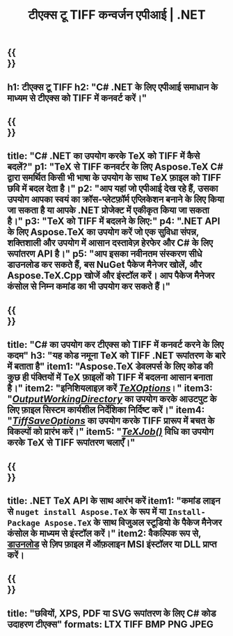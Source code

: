 ﻿---
translation: true
template: /_templates/_conversion-child-net.md
title: "टीएक्स टू TIFF कन्वर्जन एपीआई | .NET"
description: "टीएक्स से TIFF रूपांतरण कार्यक्षमता। इस ऑन-प्रिमाइसेस .NET लाइब्रेरी को अपने प्रोजेक्ट में एकीकृत करें या TeX को TIFF में बदलने के लिए क्रॉस-प्लेटफ़ॉर्म एप्लिकेशन का उपयोग करें।"
keywords: "टेक्स टू टिफ एपीआई नेट, टेक्स2टीफ इंटीग्रेटेड C#"
url: /net/conversion/tex-to-tiff/
family: tex
platformtag: net
feature: conversion
informat: TEX
outformat: TIFF
otherformats: BMP PNG JPEG PDF SVG XPS
---


{{<section banner>}}
---
h1: टीएक्स टू TIFF
h2: "C# .NET के लिए एपीआई समाधान के माध्यम से टीएक्स को TIFF में कनवर्ट करें।"
---

{{<section overview>}}
---
title: "C# .NET का उपयोग करके TeX को TIFF में कैसे बदलें?"
p1: "TeX से TIFF कनवर्टर के लिए Aspose.TeX C# द्वारा समर्थित किसी भी भाषा के उपयोग के साथ TeX फ़ाइल को TIFF छवि में बदल देता है।"
p2: "आप यहां जो एपीआई देख रहे हैं, उसका उपयोग आपका स्वयं का क्रॉस-प्लेटफ़ॉर्म एप्लिकेशन बनाने के लिए किया जा सकता है या आपके .NET प्रोजेक्ट में एकीकृत किया जा सकता है।"
p3: "TeX को TIFF में बदलने के लिए:"
p4: ".NET API के लिए Aspose.TeX का उपयोग करें जो एक सुविधा संपन्न, शक्तिशाली और उपयोग में आसान दस्तावेज़ हेरफेर और C# के लिए रूपांतरण API है।"
p5: "आप इसका नवीनतम संस्करण सीधे डाउनलोड कर सकते हैं, बस NuGet पैकेज मैनेजर खोलें, और Aspose.TeX.Cpp खोजें और इंस्टॉल करें। आप पैकेज मैनेजर कंसोल से निम्न कमांड का भी उपयोग कर सकते हैं।"
---

{{<section feature1>}}
---
title: "C# का उपयोग कर टीएक्स को TIFF में कनवर्ट करने के लिए कदम"
h3: "यह कोड नमूना TeX को TIFF .NET रूपांतरण के बारे में बताता है"
item1: "Aspose.TeX डेवलपर्स के लिए कोड की कुछ ही पंक्तियों में TeX फ़ाइलों को TIFF में बदलना आसान बनाता है।"
item2: "इनिशियलाइज़ करें [*TeXOptions*](https://reference.aspose.com/tex/net/aspose.tex/texoptions/)।"
item3: "[*OutputWorkingDirectory*](https://reference.aspose.com/tex/net/aspose.tex/texoptions/outputworkingdirectory/) का उपयोग करके आउटपुट के लिए फ़ाइल सिस्टम कार्यशील निर्देशिका निर्दिष्ट करें।"
item4: "[*TiffSaveOptions*](https://reference.aspose.com/tex/net/aspose.tex.presentation.image/tiffsaveoptions/) का उपयोग करके TIFF प्रारूप में बचत के विकल्पों को प्रारंभ करें।"
item5: "[*TeXJob()*](https://reference.aspose.com/tex/net/aspose.tex/texjob/) विधि का उपयोग करके TeX से TIFF रूपांतरण चलाएँ।"
---

{{<section feature2>}}
---
title: .NET TeX API के साथ आरंभ करें
item1: "कमांड लाइन से ```nuget install Aspose.TeX``` के रूप में या ```Install-Package Aspose.TeX``` के साथ विजुअल स्टूडियो के पैकेज मैनेजर कंसोल के माध्यम से इंस्टॉल करें।"
item2: वैकल्पिक रूप से, [डाउनलोड](https://releases.aspose.com/tex/net) से ज़िप फ़ाइल में ऑफ़लाइन MSI इंस्टॉलर या DLL प्राप्त करें।
---

{{<section widget>}}
---
title: "छवियों, XPS, PDF या SVG रूपांतरण के लिए C# कोड उदाहरण टीएक्स"
formats: LTX TIFF BMP PNG JPEG
---